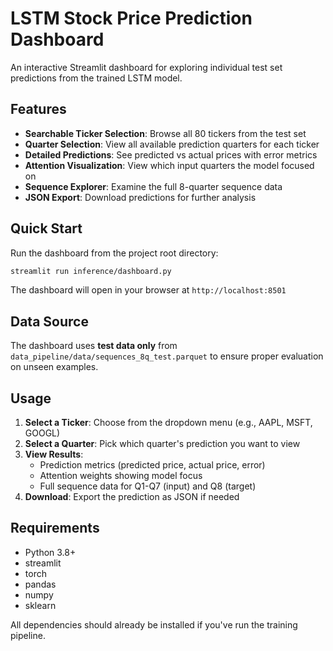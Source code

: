 # LSTM Stock Price Prediction Dashboard

An interactive Streamlit dashboard for exploring individual test set predictions from the trained LSTM model.

## Features

- **Searchable Ticker Selection**: Browse all 80 tickers from the test set
- **Quarter Selection**: View all available prediction quarters for each ticker
- **Detailed Predictions**: See predicted vs actual prices with error metrics
- **Attention Visualization**: View which input quarters the model focused on
- **Sequence Explorer**: Examine the full 8-quarter sequence data
- **JSON Export**: Download predictions for further analysis

## Quick Start

Run the dashboard from the project root directory:

```bash
streamlit run inference/dashboard.py
```

The dashboard will open in your browser at `http://localhost:8501`

## Data Source

The dashboard uses **test data only** from `data_pipeline/data/sequences_8q_test.parquet` to ensure proper evaluation on unseen examples.

## Usage

1. **Select a Ticker**: Choose from the dropdown menu (e.g., AAPL, MSFT, GOOGL)
2. **Select a Quarter**: Pick which quarter's prediction you want to view
3. **View Results**:
   - Prediction metrics (predicted price, actual price, error)
   - Attention weights showing model focus
   - Full sequence data for Q1-Q7 (input) and Q8 (target)
4. **Download**: Export the prediction as JSON if needed

## Requirements

- Python 3.8+
- streamlit
- torch
- pandas
- numpy
- sklearn

All dependencies should already be installed if you've run the training pipeline.
